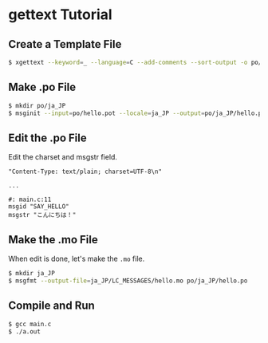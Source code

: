 # gettext Tutorial

## Create a Template File

```sh
$ xgettext --keyword=_ --language=C --add-comments --sort-output -o po/hello.pot main.c
```

## Make .po File

```sh
$ mkdir po/ja_JP
$ msginit --input=po/hello.pot --locale=ja_JP --output=po/ja_JP/hello.po
```

## Edit the .po File

Edit the charset and msgstr field.

```
"Content-Type: text/plain; charset=UTF-8\n"

...

#: main.c:11
msgid "SAY_HELLO"
msgstr "こんにちは！"
```

## Make the .mo File

When edit is done, let's make the `.mo` file.

```sh
$ mkdir ja_JP
$ msgfmt --output-file=ja_JP/LC_MESSAGES/hello.mo po/ja_JP/hello.po
```

## Compile and Run

```sh
$ gcc main.c
$ ./a.out
```

